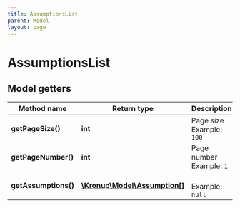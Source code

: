 ```yaml
---
title: AssumptionsList
parent: Model
layout: page
---
```


# AssumptionsList

## Model getters

Method name | Return type | Description
------------ | ------------- | -------------
**getPageSize()** | **int** | Page size <br>Example: `100` 
**getPageNumber()** | **int** | Page number <br>Example: `1` 
**getAssumptions()** | [**\Kronup\Model\Assumption[]**](../Assumption) |  <br>Example: `null` 


